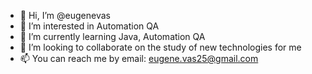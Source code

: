 - 👋 Hi, I’m @eugenevas
- 👀 I’m interested in Automation QA
- 🌱 I’m currently learning Java, Automation QA
- 💞️ I’m looking to collaborate on the study of new technologies for me
- 📫 You can reach me by email: eugene.vas25@gmail.com

<!---
eugenevas/eugenevas is a ✨ special ✨ repository because its `README.md` (this file) appears on your GitHub profile.
You can click the Preview link to take a look at your changes.
--->
